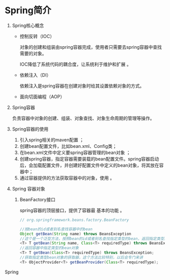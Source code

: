 # Spring简介

1. Spring核心概念

   - 控制反转（IOC）

     对象的创建和组装由spring容器完成，使用者只需要去spring容器中查找需要的对象。

     IOC降低了系统代码的耦合度，让系统利于维护和扩展 。  

   - 依赖注入（DI）

     依赖注入是spring容器在创建对象时给其设置依赖对象的方式。

   - 面向切面编程（AOP）

2. Spring容器

   负责容器中对象的创建、组装、对象查找、对象生命周期的管理等操作。   

3. Spring容器的使用

   1. 引入spring相关的maven配置 ；
   2. 创建bean配置文件，比如bean.xml、Config类；
   3. 在bean.xml文件中定义要spring容器管理的bean对象 ；
   4. 创建spring容器，指定容器需要装载的bean配置文件。spring容器启动后，会加载配置文件，并创建好配置文件中定义的bean对象，将其放在容器中；
   5. 通过容器提供的方法获取容器中的对象，使用  。

4. Spring 容器对象

   1. BeanFactory接口  

      spring容器的顶层接口，提供了容器最 基本的功能  。

      ```java
      // org.springframework.beans.factory.BeanFactory
      
      //按bean的id或者别名查找容器中的bean
      Object getBean(String name) throws BeansException
      //这个是一个泛型方法，按照bean的id或者别名查找指定类型的bean，返回指定类型的bean对象
      <T> T getBean(String name, Class<T> requiredType) throws BeansException;
      //返回容器中指定类型的bean对象
      <T> T getBean(Class<T> requiredType) throws BeansException;
      //获取指定类型bean对象的获取器，这个方法比较特别，以后会专门来讲
      <T> ObjectProvider<T> getBeanProvider(Class<T> requiredType);
      ```

      

Spring